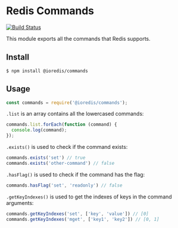 # Redis Commands

[![Build Status](https://github.com/ioredis/commands/actions/workflows/release.yml/badge.svg?branch=master)](https://github.com/ioredis/commands/actions/workflows/release.yml?query=branch%3Amain)

This module exports all the commands that Redis supports.

## Install

```shell
$ npm install @ioredis/commands
```

## Usage

```js
const commands = require('@ioredis/commands');
```

`.list` is an array contains all the lowercased commands:

```js
commands.list.forEach(function (command) {
  console.log(command);
});
```

`.exists()` is used to check if the command exists:

```js
commands.exists('set') // true
commands.exists('other-command') // false
```

`.hasFlag()` is used to check if the command has the flag:

```js
commands.hasFlag('set', 'readonly') // false
```

`.getKeyIndexes()` is used to get the indexes of keys in the command arguments:

```js
commands.getKeyIndexes('set', ['key', 'value']) // [0]
commands.getKeyIndexes('mget', ['key1', 'key2']) // [0, 1]
```

